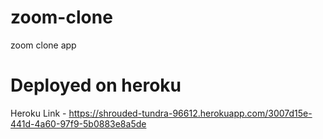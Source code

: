 # zoom-clone
zoom clone app

# Deployed on heroku
Heroku Link - https://shrouded-tundra-96612.herokuapp.com/3007d15e-441d-4a60-97f9-5b0883e8a5de

